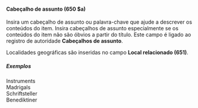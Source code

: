 #### Cabeçalho de assunto (650 $a)
Insira um cabeçalho de assunto ou palavra-chave que ajude a descrever os conteúdos do item. Insira cabeçalhos de assunto especialmente se os conteúdos do item não são óbvios a partir do título. Este campo é ligado ao registro de autoridade **Cabeçalhos de assunto**.

Localidades geográficas são inseridas no campo **Local relacionado (651)**.

##### Exemplos  
Instruments   
Madrigals   
Schriftsteller   
Benediktiner
